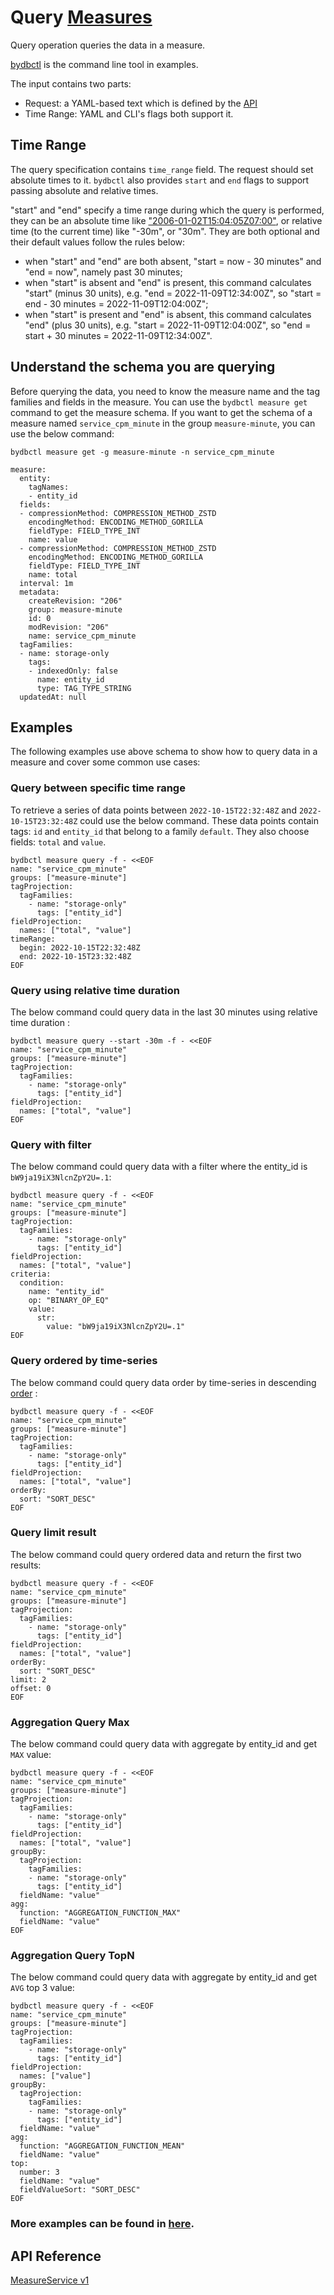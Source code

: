 # Query [Measures](../../../concept/data-model.md#measures)

Query operation queries the data in a measure.

[bydbctl](../bydbctl.md) is the command line tool in examples.

The input contains two parts:

* Request: a YAML-based text which is defined by the [API](#api-reference)
* Time Range: YAML and CLI's flags both support it.

## Time Range

The query specification contains `time_range` field. The request should set absolute times to it.
`bydbctl` also provides `start` and `end` flags to support passing absolute and relative times.

"start" and "end" specify a time range during which the query is performed, they can be an absolute time like ["2006-01-02T15:04:05Z07:00"](https://www.rfc-editor.org/rfc/rfc3339),
or relative time (to the current time) like "-30m", or "30m".
They are both optional and their default values follow the rules below:

* when "start" and "end" are both absent, "start = now - 30 minutes" and "end = now",
namely past 30 minutes;
* when "start" is absent and "end" is present, this command calculates "start" (minus 30 units),
e.g. "end = 2022-11-09T12:34:00Z", so "start = end - 30 minutes = 2022-11-09T12:04:00Z";
* when "start" is present and "end" is absent, this command calculates "end" (plus 30 units),
e.g. "start = 2022-11-09T12:04:00Z", so "end = start + 30 minutes = 2022-11-09T12:34:00Z".

## Understand the schema you are querying
Before querying the data, you need to know the measure name and the tag families and fields in the measure. You can use the `bydbctl measure get` command to get the measure schema.
If you want to get the schema of a measure named `service_cpm_minute` in the group `measure-minute`, you can use the below command:
```shell
bydbctl measure get -g measure-minute -n service_cpm_minute
```
```shell
measure:
  entity:
    tagNames:
    - entity_id
  fields:
  - compressionMethod: COMPRESSION_METHOD_ZSTD
    encodingMethod: ENCODING_METHOD_GORILLA
    fieldType: FIELD_TYPE_INT
    name: value
  - compressionMethod: COMPRESSION_METHOD_ZSTD
    encodingMethod: ENCODING_METHOD_GORILLA
    fieldType: FIELD_TYPE_INT
    name: total
  interval: 1m
  metadata:
    createRevision: "206"
    group: measure-minute
    id: 0
    modRevision: "206"
    name: service_cpm_minute
  tagFamilies:
  - name: storage-only
    tags:
    - indexedOnly: false
      name: entity_id
      type: TAG_TYPE_STRING
  updatedAt: null
```

## Examples
The following examples use above schema to show how to query data in a measure and cover some common use cases:

### Query between specific time range
To retrieve a series of data points between `2022-10-15T22:32:48Z` and `2022-10-15T23:32:48Z` could use the below command. These data points contain tags: `id` and `entity_id` that belong to a family `default`. They also choose fields: `total` and `value`.

```shell
bydbctl measure query -f - <<EOF
name: "service_cpm_minute"
groups: ["measure-minute"]
tagProjection:
  tagFamilies:
    - name: "storage-only"
      tags: ["entity_id"]
fieldProjection:
  names: ["total", "value"]
timeRange:
  begin: 2022-10-15T22:32:48Z
  end: 2022-10-15T23:32:48Z
EOF
```

### Query using relative time duration
The below command could query data in the last 30 minutes using relative time duration :

```shell
bydbctl measure query --start -30m -f - <<EOF
name: "service_cpm_minute"
groups: ["measure-minute"]
tagProjection:
  tagFamilies:
    - name: "storage-only"
      tags: ["entity_id"]
fieldProjection:
  names: ["total", "value"]
EOF
```

### Query with filter
The below command could query data with a filter where the entity_id is `bW9ja19iX3NlcnZpY2U=.1`:

```shell
bydbctl measure query -f - <<EOF
name: "service_cpm_minute"
groups: ["measure-minute"]
tagProjection:
  tagFamilies:
    - name: "storage-only"
      tags: ["entity_id"]
fieldProjection:
  names: ["total", "value"]
criteria:
  condition:
    name: "entity_id"
    op: "BINARY_OP_EQ"
    value:
      str:
        value: "bW9ja19iX3NlcnZpY2U=.1"
EOF
```

### Query ordered by time-series
The below command could query data order by time-series in descending [order](../../../api-reference.md#sort) :

```shell
bydbctl measure query -f - <<EOF
name: "service_cpm_minute"
groups: ["measure-minute"]
tagProjection:
  tagFamilies:
    - name: "storage-only"
      tags: ["entity_id"]
fieldProjection:
  names: ["total", "value"]
orderBy:
  sort: "SORT_DESC"
EOF
```

### Query limit result
The below command could query ordered data and return the first two results:

```shell
bydbctl measure query -f - <<EOF
name: "service_cpm_minute"
groups: ["measure-minute"]
tagProjection:
  tagFamilies:
    - name: "storage-only"
      tags: ["entity_id"]
fieldProjection:
  names: ["total", "value"]
orderBy:
  sort: "SORT_DESC"
limit: 2
offset: 0
EOF
```

### Aggregation Query Max
The below command could query data with aggregate by entity_id and get `MAX` value:

```shell
bydbctl measure query -f - <<EOF
name: "service_cpm_minute"
groups: ["measure-minute"]
tagProjection:
  tagFamilies:
    - name: "storage-only"
      tags: ["entity_id"]
fieldProjection:
  names: ["total", "value"]
groupBy:
  tagProjection:
    tagFamilies:
    - name: "storage-only"
      tags: ["entity_id"]
  fieldName: "value"
agg:
  function: "AGGREGATION_FUNCTION_MAX"
  fieldName: "value"
EOF
```

### Aggregation Query TopN
The below command could query data with aggregate by entity_id and get `AVG` top 3 value:

```shell
bydbctl measure query -f - <<EOF
name: "service_cpm_minute"
groups: ["measure-minute"]
tagProjection:
  tagFamilies:
    - name: "storage-only"
      tags: ["entity_id"]
fieldProjection:
  names: ["value"]
groupBy:
  tagProjection:
    tagFamilies:
    - name: "storage-only"
      tags: ["entity_id"]
  fieldName: "value"
agg:
  function: "AGGREGATION_FUNCTION_MEAN"
  fieldName: "value"
top:
  number: 3
  fieldName: "value"
  fieldValueSort: "SORT_DESC"
EOF
```

### More examples can be found in [here](https://github.com/apache/skywalking-banyandb/tree/main/test/cases/measure/data/input).

## API Reference

[MeasureService v1](../../../api-reference.md#measureservice)
